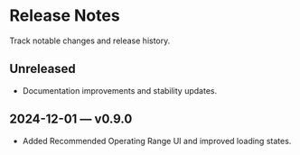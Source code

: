 # Release Notes

Track notable changes and release history.

## Unreleased

- Documentation improvements and stability updates.

## 2024-12-01 — v0.9.0

- Added Recommended Operating Range UI and improved loading states.

